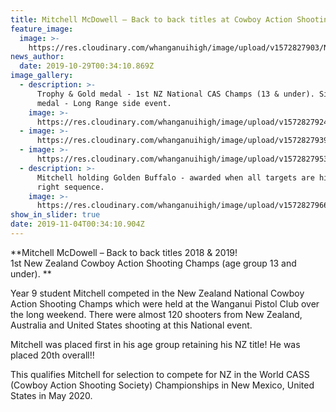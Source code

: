 ```yaml
---
title: Mitchell McDowell – Back to back titles at Cowboy Action Shooting Champs
feature_image:
  image: >-
    https://res.cloudinary.com/whanganuihigh/image/upload/v1572827903/News/2.imagejpeg_3_01.jpg
news_author:
  date: 2019-10-29T00:34:10.869Z
image_gallery:
  - description: >-
      Trophy & Gold medal - 1st NZ National CAS Champs (13 & under). Silver
      medal - Long Range side event.
    image: >-
      https://res.cloudinary.com/whanganuihigh/image/upload/v1572827924/News/1.IMG_20191028_205329_632.jpg
  - image: >-
      https://res.cloudinary.com/whanganuihigh/image/upload/v1572827939/News/3.imagejpeg_2_13.jpg
  - image: >-
      https://res.cloudinary.com/whanganuihigh/image/upload/v1572827953/News/4.Screenshot_20190728-124952.jpg
  - description: >-
      Mitchell holding Golden Buffalo - awarded when all targets are hit in the
      right sequence.
    image: >-
      https://res.cloudinary.com/whanganuihigh/image/upload/v1572827966/News/imagejpeg._2_03.jpg
show_in_slider: true
date: 2019-11-04T00:34:10.904Z
---
```

**Mitchell McDowell – Back to back titles 2018 & 2019!  
1st New Zealand Cowboy Action Shooting Champs (age group 13 and under).**

Year 9 student Mitchell competed in the New Zealand National Cowboy Action Shooting Champs which were held at the Wanganui Pistol Club over the long weekend. There were almost 120 shooters from New Zealand, Australia and United States shooting at this National event. 
Mitchell was placed first in his age group retaining his NZ title! He was placed 20th overall!!

This qualifies Mitchell for selection to compete for NZ in the World CASS (Cowboy Action Shooting Society) Championships in New Mexico, United States in May 2020.


